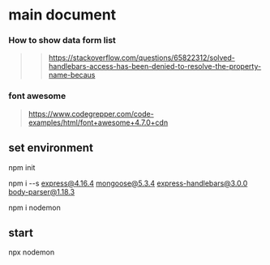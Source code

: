 # main document

### How to show data form list
> >https://stackoverflow.com/questions/65822312/solved-handlebars-access-has-been-denied-to-resolve-the-property-name-becaus

<!--  -->

### font awesome
> https://www.codegrepper.com/code-examples/html/font+awesome+4.7.0+cdn

## set environment

npm init

npm i --s express@4.16.4 mongoose@5.3.4 express-handlebars@3.0.0 body-parser@1.18.3

npm i nodemon

## start

npx nodemon
